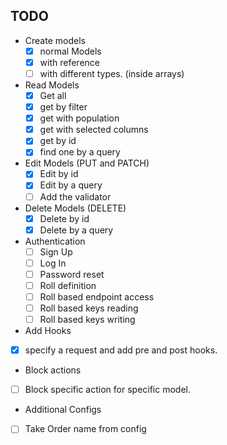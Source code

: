 TODO
--
- Create models
  - [x] normal Models
  - [x] with reference
  - [ ] with different types. (inside arrays)
  
- Read Models
  - [x] Get all
  - [x] get by filter
  - [x] get with population
  - [x] get with selected columns
  - [x] get by id
  - [x] find one by a query

- Edit Models (PUT and PATCH)
  - [x] Edit by id 
  - [x] Edit by a query
  - [ ] Add the validator

- Delete Models (DELETE)
  - [x] Delete by id 
  - [x] Delete by a query
  
- Authentication
  - [ ] Sign Up
  - [ ] Log In
  - [ ] Password reset
  - [ ] Roll definition
  - [ ] Roll based endpoint access
  - [ ] Roll based keys reading
  - [ ] Roll based keys writing
  
 - Add Hooks
  - [x] specify a request and add pre and post hooks.
  
 - Block actions
  - [ ] Block specific action for specific model. 
  
  
 - Additional Configs
  - [ ] Take Order name from config
